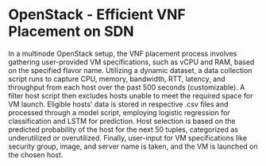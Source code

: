 # OpenStack - Efficient VNF Placement on SDN 

In a multinode OpenStack setup, the VNF placement process involves gathering user-provided VM specifications, such as vCPU and RAM, based on the specified flavor name. Utilizing a dynamic dataset, a data collection script runs to capture CPU, memory, bandwidth, RTT, latency, and throughput from each host over the past 500 seconds (customizable). A filter host script then excludes hosts unable to meet the required space for VM launch. Eligible hosts' data is stored in respective .csv files and processed through a model script, employing logistic regression for classification and LSTM for prediction. Host selection is based on the predicted probability of the host for the next 50 tuples, categorized as underutilized or overutilized. Finally, user-input for VM specifications like security group, image, and server name is taken, and the VM is launched on the chosen host.
